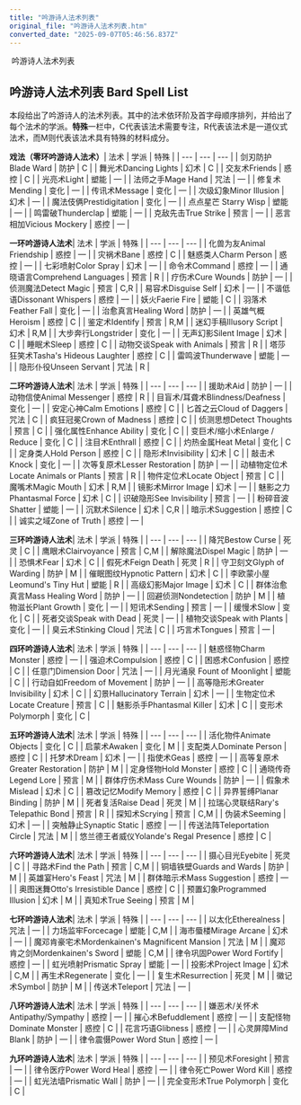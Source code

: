```yaml
---
title: "吟游诗人法术列表"
original_file: "吟游诗人法术列表.htm"
converted_date: "2025-09-07T05:46:56.837Z"
---
```


﻿ 吟游诗人法术列表  

## 吟游诗人法术列表 Bard Spell List

本段给出了吟游诗人的法术列表。其中的法术依环阶及首字母顺序排列，并给出了每个法术的学派。**特殊**一栏中，C代表该法术需要专注，R代表该法术是一道仪式法术，而M则代表该法术具有特殊的材料成分。

**戏法（零环吟游诗人法术）**| 法术 | 学派 | 特殊 |
| --- | --- | --- |
| 剑刃防护Blade Ward | 防护 | C |
| 舞光术Dancing Lights | 幻术 | C |
| 交友术Friends | 惑控 | C |
| 光亮术Light | 塑能 | — |
| 法师之手Mage Hand | 咒法 | — |
| 修复术Mending | 变化 | — |
| 传讯术Message | 变化 | — |
| 次级幻象Minor Illusion | 幻术 | — |
| 魔法伎俩Prestidigitation | 变化 | — |
| 点点星芒 Starry Wisp | 塑能 | — |
| 鸣雷破Thunderclap | 塑能 | — |
| 克敌先击True Strike | 预言 | — |
| 恶言相加Vicious Mockery | 惑控 | — |

**一环吟游诗人法术**| 法术 | 学派 | 特殊 |
| --- | --- | --- |
| 化兽为友Animal Friendship | 惑控 | — |
| 灾祸术Bane | 惑控 | C |
| 魅惑类人Charm Person | 惑控 | — |
| 七彩喷射Color Spray | 幻术 | — |
| 命令术Command | 惑控 | — |
| 通晓语言Comprehend Languages | 预言 | R |
| 疗伤术Cure Wounds | 防护 | — |
| 侦测魔法Detect Magic | 预言 | C,R |
| 易容术Disguise Self | 幻术 | — |
| 不谐低语Dissonant Whispers | 惑控 | — |
| 妖火Faerie Fire | 塑能 | C |
| 羽落术Feather Fall | 变化 | — |
| 治愈真言Healing Word | 防护 | — |
| 英雄气概Heroism | 惑控 | C |
| 鉴定术Identify | 预言 | R,M |
| 迷幻手稿Illusory Script | 幻术 | R,M |
| 大步奔行Longstrider | 变化 | — |
| 无声幻影Silent Image | 幻术 | C |
| 睡眠术Sleep | 惑控 | C |
| 动物交谈Speak with Animals | 预言 | R |
| 塔莎狂笑术Tasha's Hideous Laughter | 惑控 | C |
| 雷鸣波Thunderwave | 塑能 | — |
| 隐形仆役Unseen Servant | 咒法 | R |

**二环吟游诗人法术**| 法术 | 学派 | 特殊 |
| --- | --- | --- |
| 援助术Aid | 防护 | — |
| 动物信使Animal Messenger | 惑控 | R |
| 目盲术/耳聋术Blindness/Deafness | 变化 | — |
| 安定心神Calm Emotions | 惑控 | C |
| 匕首之云Cloud of Daggers | 咒法 | C |
| 疯狂冠冕Crown of Madness | 惑控 | C |
| 侦测思想Detect Thoughts | 预言 | C |
| 强化属性Enhance Ability | 变化 | C |
| 变巨术/缩小术Enlarge / Reduce | 变化 | C |
| 注目术Enthrall | 惑控 | C |
| 灼热金属Heat Metal | 变化 | C |
| 定身类人Hold Person | 惑控 | C |
| 隐形术Invisibility | 幻术 | C |
| 敲击术Knock | 变化 | — |
| 次等复原术Lesser Restoration | 防护 | — |
| 动植物定位术Locate Animals or Plants | 预言 | R |
| 物件定位术Locate Object | 预言 | C |
| 魔嘴术Magic Mouth | 幻术 | R,M |
| 镜影术Mirror Image | 幻术 | — |
| 魅影之力Phantasmal Force | 幻术 | C |
| 识破隐形See Invisibility | 预言 | — |
| 粉碎音波Shatter | 塑能 | — |
| 沉默术Silence | 幻术 | C,R |
| 暗示术Suggestion | 惑控 | C |
| 诚实之域Zone of Truth | 惑控 | — |

**三环吟游诗人法术**| 法术 | 学派 | 特殊 |
| --- | --- | --- |
| 降咒Bestow Curse | 死灵 | C |
| 鹰眼术Clairvoyance | 预言 | C,M |
| 解除魔法Dispel Magic | 防护 | — |
| 恐惧术Fear | 幻术 | C |
| 假死术Feign Death | 死灵 | R |
| 守卫刻文Glyph of Warding | 防护 | M |
| 催眠图纹Hypnotic Pattern | 幻术 | C |
| 李欧蒙小屋Leomund's Tiny Hut | 塑能 | R |
| 高级幻影Major Image | 幻术 | C |
| 群体治愈真言Mass Healing Word | 防护 | — |
| 回避侦测Nondetection | 防护 | M |
| 植物滋长Plant Growth | 变化 | — |
| 短讯术Sending | 预言 | — |
| 缓慢术Slow | 变化 | C |
| 死者交谈Speak with Dead | 死灵 | — |
| 植物交谈Speak with Plants | 变化 | — |
| 臭云术Stinking Cloud | 咒法 | C |
| 巧言术Tongues | 预言 | — |

**四环吟游诗人法术**| 法术 | 学派 | 特殊 |
| --- | --- | --- |
| 魅惑怪物Charm Monster | 惑控 | — |
| 强迫术Compulsion | 惑控 | C |
| 困惑术Confusion | 惑控 | C |
| 任意门Dimension Door | 咒法 | — |
| 月光涌泉 Fount of Moonlight | 塑能 | C |
| 行动自如Freedom of Movement | 防护 | — |
| 高等隐形术Greater Invisibility | 幻术 | C |
| 幻景Hallucinatory Terrain | 幻术 | — |
| 生物定位术Locate Creature | 预言 | C |
| 魅影杀手Phantasmal Killer | 幻术 | C |
| 变形术Polymorph | 变化 | C |

**五环吟游诗人法术**| 法术 | 学派 | 特殊 |
| --- | --- | --- |
| 活化物件Animate Objects | 变化 | C |
| 启蒙术Awaken | 变化 | M |
| 支配类人Dominate Person | 惑控 | C |
| 托梦术Dream | 幻术 | — |
| 指使术Geas | 惑控 | — |
| 高等复原术Greater Restoration | 防护 | M |
| 定身怪物Hold Monster | 惑控 | C |
| 通晓传奇Legend Lore | 预言 | M |
| 群体疗伤术Mass Cure Wounds | 防护 | — |
| 假象术Mislead | 幻术 | C |
| 篡改记忆Modify Memory | 惑控 | C |
| 异界誓缚Planar Binding | 防护 | M |
| 死者复活Raise Dead | 死灵 | M |
| 拉瑞心灵联结Rary's Telepathic Bond | 预言 | R |
| 探知术Scrying | 预言 | C,M |
| 伪装术Seeming | 幻术 | — |
| 突触静止Synaptic Static | 惑控 | — |
| 传送法阵Teleportation Circle | 咒法 | M |
| 悠兰德王者威仪Yolande's Regal Presence | 惑控 | C |

**六环吟游诗人法术**| 法术 | 学派 | 特殊 |
| --- | --- | --- |
| 摄心目光Eyebite | 死灵 | C |
| 寻路术Find the Path | 预言 | C,M |
| 铜墙铁壁Guards and Wards | 防护 | M |
| 英雄宴Hero's Feast | 咒法 | M |
| 群体暗示术Mass Suggestion | 惑控 | — |
| 奥图迷舞Otto's Irresistible Dance | 惑控 | C |
| 预置幻象Programmed Illusion | 幻术 | M |
| 真知术True Seeing | 预言 | M |

**七环吟游诗人法术**| 法术 | 学派 | 特殊 |
| --- | --- | --- |
| 以太化Etherealness | 咒法 | — |
| 力场监牢Forcecage | 塑能 | C,M |
| 海市蜃楼Mirage Arcane | 幻术 | — |
| 魔邓肯豪宅术Mordenkainen's Magnificent Mansion | 咒法 | M |
| 魔邓肯之剑Mordenkainen's Sword | 塑能 | C,M |
| 律令巩固Power Word Fortify | 惑控 | — |
| 虹光喷射Prismatic Spray | 塑能 | — |
| 投影术Project Image | 幻术 | C,M |
| 再生术Regenerate | 变化 | — |
| 复生术Resurrection | 死灵 | M |
| 徽记术Symbol | 防护 | M |
| 传送术Teleport | 咒法 | — |

**八环吟游诗人法术**| 法术 | 学派 | 特殊 |
| --- | --- | --- |
| 嫌恶术/关怀术Antipathy/Sympathy | 惑控 | — |
| 摧心术Befuddlement | 惑控 | — |
| 支配怪物Dominate Monster | 惑控 | C |
| 花言巧语Glibness | 惑控 | — |
| 心灵屏障Mind Blank | 防护 | — |
| 律令震慑Power Word Stun | 惑控 | — |

**九环吟游诗人法术**| 法术 | 学派 | 特殊 |
| --- | --- | --- |
| 预见术Foresight | 预言 | — |
| 律令医疗Power Word Heal | 惑控 | — |
| 律令死亡Power Word Kill | 惑控 | — |
| 虹光法墙Prismatic Wall | 防护 | — |
| 完全变形术True Polymorph | 变化 | C |